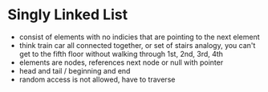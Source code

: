 # Singly Linked List

- consist of elements with no indicies that are pointing to the next element
- think train car all connected together, or set of stairs analogy, you can't get to the fifth floor without walking through 1st, 2nd, 3rd, 4th
- elements are nodes, references next node or null with pointer
- head and tail / beginning and end
- random access is not allowed, have to traverse
